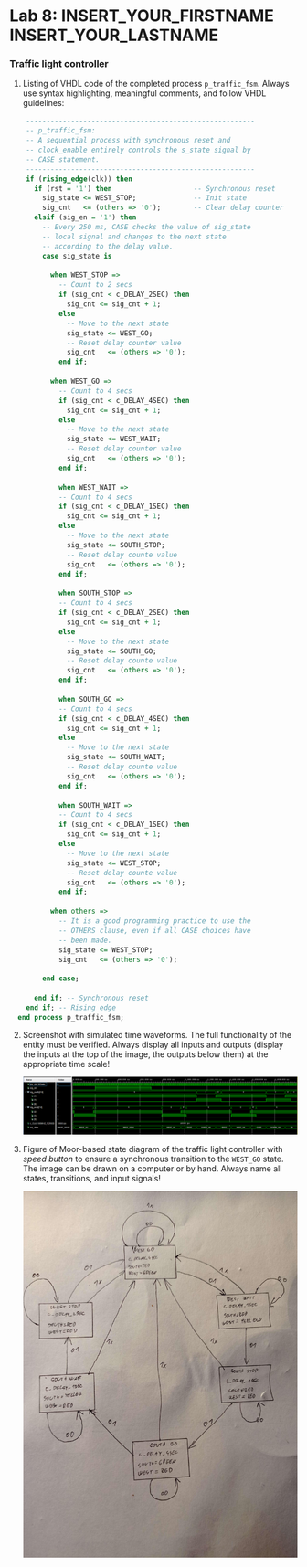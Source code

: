 # Lab 8: INSERT_YOUR_FIRSTNAME INSERT_YOUR_LASTNAME

### Traffic light controller

1. Listing of VHDL code of the completed process `p_traffic_fsm`. Always use syntax highlighting, meaningful comments, and follow VHDL guidelines:

```vhdl
    --------------------------------------------------------
    -- p_traffic_fsm:
    -- A sequential process with synchronous reset and
    -- clock_enable entirely controls the s_state signal by
    -- CASE statement.
    --------------------------------------------------------
    if (rising_edge(clk)) then
      if (rst = '1') then                    -- Synchronous reset
        sig_state <= WEST_STOP;              -- Init state
        sig_cnt   <= (others => '0');        -- Clear delay counter
      elsif (sig_en = '1') then
        -- Every 250 ms, CASE checks the value of sig_state
        -- local signal and changes to the next state 
        -- according to the delay value.
        case sig_state is

          when WEST_STOP =>
            -- Count to 2 secs
            if (sig_cnt < c_DELAY_2SEC) then
              sig_cnt <= sig_cnt + 1;
            else
              -- Move to the next state
              sig_state <= WEST_GO;
              -- Reset delay counter value
              sig_cnt   <= (others => '0');
            end if;

          when WEST_GO =>
            -- Count to 4 secs
            if (sig_cnt < c_DELAY_4SEC) then
              sig_cnt <= sig_cnt + 1;
            else
              -- Move to the next state
              sig_state <= WEST_WAIT;
              -- Reset delay counter value
              sig_cnt   <= (others => '0');
            end if;
            
            when WEST_WAIT =>
            -- Count to 4 secs
            if (sig_cnt < c_DELAY_1SEC) then
              sig_cnt <= sig_cnt + 1;
            else
              -- Move to the next state
              sig_state <= SOUTH_STOP;
              -- Reset delay counte value
              sig_cnt   <= (others => '0');
            end if;
            
            when SOUTH_STOP =>
            -- Count to 4 secs
            if (sig_cnt < c_DELAY_2SEC) then
              sig_cnt <= sig_cnt + 1;
            else
              -- Move to the next state
              sig_state <= SOUTH_GO;
              -- Reset delay counte value
              sig_cnt   <= (others => '0');
            end if;
            
            when SOUTH_GO =>
            -- Count to 4 secs
            if (sig_cnt < c_DELAY_4SEC) then
              sig_cnt <= sig_cnt + 1;
            else
              -- Move to the next state
              sig_state <= SOUTH_WAIT;
              -- Reset delay counte value
              sig_cnt   <= (others => '0');
            end if;
            
            when SOUTH_WAIT =>
            -- Count to 4 secs
            if (sig_cnt < c_DELAY_1SEC) then
              sig_cnt <= sig_cnt + 1;
            else
              -- Move to the next state
              sig_state <= WEST_STOP;
              -- Reset delay counte value
              sig_cnt   <= (others => '0');
            end if;
            
          when others =>
            -- It is a good programming practice to use the
            -- OTHERS clause, even if all CASE choices have
            -- been made.
            sig_state <= WEST_STOP;
            sig_cnt   <= (others => '0');

        end case;

      end if; -- Synchronous reset
    end if; -- Rising edge
  end process p_traffic_fsm;
```

2. Screenshot with simulated time waveforms. The full functionality of the entity must be verified. Always display all inputs and outputs (display the inputs at the top of the image, the outputs below them) at the appropriate time scale!

   ![your figure](PRUBEH.PNG)

3. Figure of Moor-based state diagram of the traffic light controller with *speed button* to ensure a synchronous transition to the `WEST_GO` state. The image can be drawn on a computer or by hand. Always name all states, transitions, and input signals!

   ![your figure](schema.jpg)
